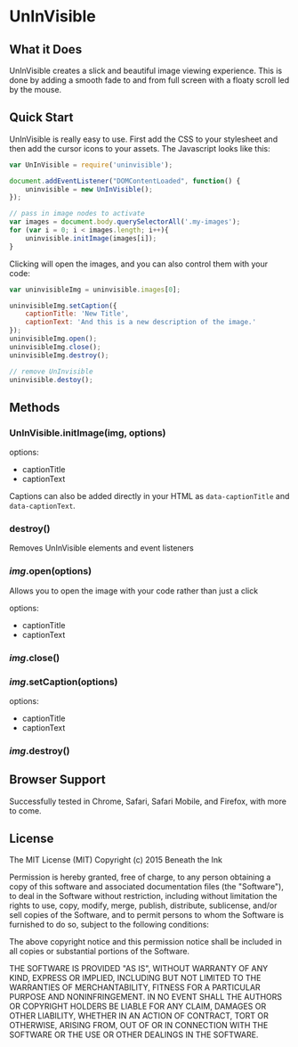 # UnInVisible

## What it Does

UnInVisible creates a slick and beautiful image viewing experience. This is done by adding a smooth fade to and from full screen with a floaty scroll led by the mouse.

## Quick Start

UnInVisible is really easy to use. First add the CSS to your stylesheet and then add the cursor icons to your assets. The Javascript looks like this:

```javascript
var UnInVisible = require('uninvisible');

document.addEventListener("DOMContentLoaded", function() {
	uninvisible = new UnInVisible();
});

// pass in image nodes to activate
var images = document.body.querySelectorAll('.my-images');
for (var i = 0; i < images.length; i++){
	uninvisible.initImage(images[i]);
}
```

Clicking will open the images, and you can also control them with your code:

```javascript
var uninvisibleImg = uninvisible.images[0];

uninvisibleImg.setCaption({
	captionTitle: 'New Title',
	captionText: 'And this is a new description of the image.'
});
uninvisibleImg.open();
uninvisibleImg.close();
uninvisibleImg.destroy();

// remove UnInvisible
uninvisible.destoy();
```

## Methods

### UnInVisible.initImage(img, options)

options:
  - captionTitle
  - captionText

Captions can also be added directly in your HTML as `data-captionTitle` and `data-captionText`.

### destroy()

Removes UnInVisible elements and event listeners

### *img*.open(options)

Allows you to open the image with your code rather than just a click

options:
 - captionTitle
 - captionText

### *img*.close()

### *img*.setCaption(options)

options:
 - captionTitle
 - captionText

### *img*.destroy()

## Browser Support

Successfully tested in Chrome, Safari, Safari Mobile, and Firefox, with more to come.

## License

The MIT License (MIT)
Copyright (c) 2015 Beneath the Ink

Permission is hereby granted, free of charge, to any person obtaining a copy of this software and associated documentation files (the "Software"), to deal in the Software without restriction, including without limitation the rights to use, copy, modify, merge, publish, distribute, sublicense, and/or sell copies of the Software, and to permit persons to whom the Software is furnished to do so, subject to the following conditions:

The above copyright notice and this permission notice shall be included in all copies or substantial portions of the Software.

THE SOFTWARE IS PROVIDED "AS IS", WITHOUT WARRANTY OF ANY KIND, EXPRESS OR IMPLIED, INCLUDING BUT NOT LIMITED TO THE WARRANTIES OF MERCHANTABILITY, FITNESS FOR A PARTICULAR PURPOSE AND NONINFRINGEMENT. IN NO EVENT SHALL THE AUTHORS OR COPYRIGHT HOLDERS BE LIABLE FOR ANY CLAIM, DAMAGES OR OTHER LIABILITY, WHETHER IN AN ACTION OF CONTRACT, TORT OR OTHERWISE, ARISING FROM, OUT OF OR IN CONNECTION WITH THE SOFTWARE OR THE USE OR OTHER DEALINGS IN THE SOFTWARE.
